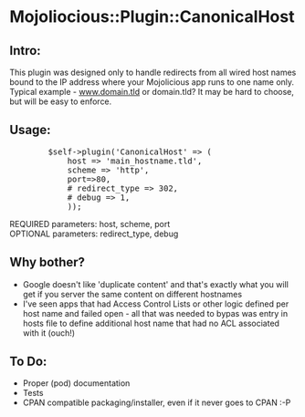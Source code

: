 # Mojoliocious::Plugin::CanonicalHost

## Intro:
This plugin was designed only to handle redirects from all wired host names
bound to the IP address where your Mojolicious app runs to one name only.
Typical example - www.domain.tld or domain.tld? It may be hard to choose, 
but will be easy to enforce.

## Usage:

<pre>
		$self->plugin('CanonicalHost' => (
			host => 'main_hostname.tld',
			scheme => 'http', 
			port=>80,
 			# redirect_type => 302,
 			# debug => 1,
 			));
</pre>


REQUIRED parameters: host, scheme, port<br/>
OPTIONAL parameters: redirect_type, debug

## Why bother?
- Google doesn't like 'duplicate content' and that's exactly what you 
will get if you server the same content on different hostnames
- I've seen apps that had Access Control Lists or other logic defined per host name and 
failed open - all that was needed to bypas was entry in hosts file to define 
additional host name that had no ACL associated with it (ouch!)

## To Do:
- Proper (pod) documentation
- Tests
- CPAN compatible packaging/installer, even if it never goes to CPAN :-P
